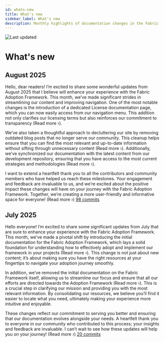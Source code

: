 ```yaml
---
id: whats-new
title: What's new
sidebar_label: What's new
description: Monthly highlights of documentation changes in the Fabric Adoption Framework.
---
```


![Last updated](https://img.shields.io/badge/last%20updated-"2025--08--08-brightgreen)

# What's new

## August 2025

Hello, dear readers! I’m excited to share some wonderful updates from August 2025 that I believe will enhance your experience with the Fabric Adoption Framework. This month, we’ve made significant strides in streamlining our content and improving navigation. One of the most notable changes is the introduction of a dedicated License documentation page, which you can now easily access from our navigation menu. This addition not only clarifies our licensing terms but also reinforces our commitment to transparency (Read more ›).

We’ve also taken a thoughtful approach to decluttering our site by removing outdated blog posts that no longer serve our community. This cleanup helps ensure that you can find the most relevant and up-to-date information without sifting through unnecessary content (Read more ›). Additionally, we’ve synchronized our documentation with the latest content from our development repository, ensuring that you have access to the most current strategies and methodologies (Read more ›). 

I want to extend a heartfelt thank you to all the contributors and community members who have helped us reach these milestones. Your engagement and feedback are invaluable to us, and we’re excited about the positive impact these changes will have on your journey with the Fabric Adoption Framework. Together, we’re creating a more user-friendly and informative space for everyone! (Read more ›) [98 commits](https://github.com/TheTrustedAdvisor/FabricAdoptionFramework/commits/main?since=2025-08-01&until=2025-08-31)

## July 2025

Hello everyone! I’m excited to share some significant updates from July that are sure to enhance your experience with the Fabric Adoption Framework. This month, we’ve made a pivotal shift by introducing the initial documentation for the Fabric Adoption Framework, which lays a solid foundation for understanding how to effectively adopt and implement our framework in your projects (Read more ›). This change is not just about new content; it’s about making sure you have the right resources at your fingertips to navigate your adoption journey smoothly.

In addition, we’ve removed the initial documentation on the Fabric Framework itself, allowing us to streamline our focus and ensure that all our efforts are directed towards the Adoption Framework (Read more ›). This is a crucial step in clarifying our mission and providing you with the most relevant information. By consolidating our resources, we believe you’ll find it easier to locate what you need, ultimately making your experience more intuitive and enjoyable.

These changes reflect our commitment to serving you better and ensuring that our documentation evolves alongside your needs. A heartfelt thank you to everyone in our community who contributed to this process; your insights and feedback are invaluable. I can’t wait to see how these updates will help you on your journey! (Read more ›) [20 commits](https://github.com/TheTrustedAdvisor/FabricAdoptionFramework/commits/main?since=2025-07-01&until=2025-07-31)
